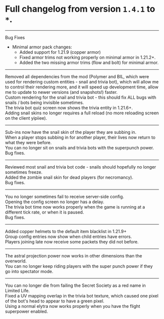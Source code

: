 # Full changelog from version `1.4.1` to `*`.

----------

Bug Fixes

- Minimal armor pack changes:
  - Added support for 1.21.9 (copper armor)
  - Fixed armor trims not working properly on minimal armor in 1.21.2+.
  - Added the two missing armor trims (flow and bolt) for minimal armor.

----------

Removed all dependencies from the mod (Polymer and BIL, which were used for rendering custom entities - snail and trivia bot), which will allow me to control their rendering more, and it will speed up development time, allow me to update to newer versions (and snapshots!) faster.<br>
Custom rendering for the snail and trivia bot - this should fix ALL bugs with snails / bots being invisible sometimes.<br>
The trivia bot quiz screen now shows the trivia entity in 1.21.6+.<br>
Adding snail skins no longer requires a full reload (no more reloading screen on the client yipiiee).

----------

Sub-ins now have the snail skin of the player they are subbing in.<br>
When a player stops subbing in for another player, their lives now return to what they were before.<br>
You can no longer sit on snails and trivia bots with the superpunch power.<br>
Bug fixes.

----------

Reviewed most snail and trivia bot code - snails should hopefully no longer sometimes freeze.<br>
Added the zombie snail skin for dead players (for necromancy).<br>
Bug fixes.

----------

You no longer sometimes fail to receive server-side config.<br>
Opening the config screen no longer has a delay.<br>
The trivia bot time now works properly when the game is running at a different tick rate, or when it is paused.<br>
Bug fixes.

----------

Added copper helmets to the default item blacklist in 1.21.9+<br>
Group config entries now show when child entries have errors.<br>
Players joining late now receive some packets they did not before.

----------

The astral projection power now works in other dimensions than the overworld.<br>
You can no longer keep riding players with the super punch power if they go into spectator mode.

----------

You can no longer die from failing the Secret Society as a red name in Limited Life.<br>
Fixed a UV mapping overlap in the trivia bot texture, which caused one pixel of the bot's head to appear to have a green pixel.<br>
Using a normal elytra now works properly when you have the flight superpower enabled.